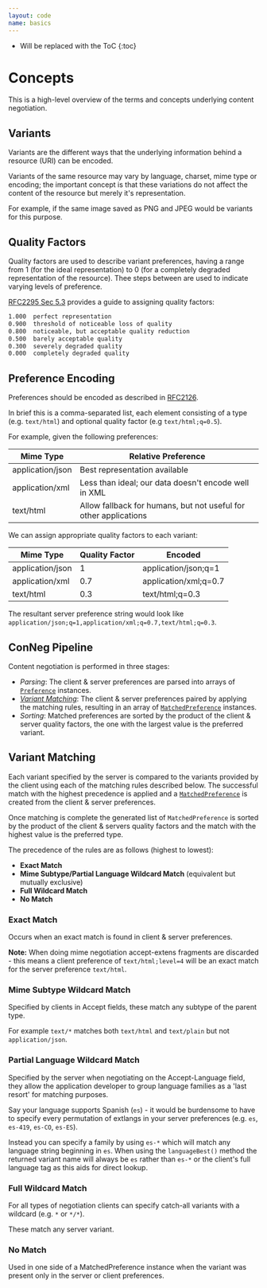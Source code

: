 ```yaml
---
layout: code
name: basics
---
```


* Will be replaced with the ToC
{:toc}

# Concepts

This is a high-level overview of the terms and concepts underlying content negotiation.

## Variants

Variants are the different ways that the underlying information behind a resource (URI) can be encoded.

Variants of the same resource may vary by language, charset, mime type or encoding; the important concept is that these variations do not affect the content of the resource but merely it's representation.

For example, if the same image saved as PNG and JPEG would be variants for this purpose.


## Quality Factors

Quality factors are used to describe variant preferences, having a range from 1 (for the ideal representation) to 0 (for a completely degraded representation of the resource). Thee steps between are used to indicate varying levels of preference.

[RFC2295 Sec 5.3](http://tools.ietf.org/html/rfc2295#section-5.3) provides a guide to assigning quality factors:

~~~markdown
1.000  perfect representation
0.900  threshold of noticeable loss of quality
0.800  noticeable, but acceptable quality reduction
0.500  barely acceptable quality
0.300  severely degraded quality
0.000  completely degraded quality
~~~

## Preference Encoding

Preferences should be encoded as described in [RFC2126](http://www.w3.org/Protocols/rfc2616/rfc2616-sec14.html).

In brief this is a comma-separated list, each element consisting of a type (e.g. ```text/html```) and optional quality factor (e.g ```text/html;q=0.5```).

For example, given the following preferences:

<table class="table table-striped">
    <thead>
        <tr>
            <th>Mime Type</th>
            <th>Relative Preference</th>
        </tr>
    </thead>
    <tbody>
        <tr>
            <td>application/json</td>
            <td>Best representation available</td>
        </tr>
        <tr>
            <td>application/xml</td>
            <td>Less than ideal; our data doesn't encode well in XML</td>
        </tr>
        <tr>
            <td>text/html</td>
            <td>Allow fallback for humans, but not useful for other applications</td>
        </tr>
    </tbody>
</table>

We can assign appropriate quality factors to each variant:


<table class="table table-striped">
    <thead>
        <tr>
            <th>Mime Type</th>
            <th>Quality Factor</th>
            <th>Encoded</th>
        </tr>
    </thead>
    <tbody>
        <tr>
            <td>application/json</td>
            <td>1</td>
            <td>application/json;q=1</td>
        </tr>
        <tr>
            <td>application/xml</td>
            <td>0.7</td>
            <td>application/xml;q=0.7</td>
        </tr>
        <tr>
            <td>text/html</td>
            <td>0.3</td>
            <td>text/html;q=0.3</td>
        </tr>
    </tbody>
</table>

The resultant server preference string would look like ```application/json;q=1,application/xml;q=0.7,text/html;q=0.3```.



## ConNeg Pipeline

Content negotiation is performed in three stages:

* *Parsing*: The client & server preferences are parsed into arrays of [```Preference```](https://github.com/ptlis/conneg/blob/master/src/Preference/Preference.php) instances.
* *[Variant Matching](#variant-matching)*: The client & server preferences paired by applying the matching rules, resulting in an array of [```MatchedPreference```](https://github.com/ptlis/conneg/blob/master/src/Preference/Matched/MatchedPreference.php) instances.
* *Sorting*: Matched preferences are sorted by the product of the client & server quality factors, the one with the largest value is the preferred variant.



## Variant Matching

Each variant specified by the server is compared to the variants provided by the client using each of the matching rules described below. The successful match with the highest precedence is applied and a [```MatchedPreference```](https://github.com/ptlis/conneg/blob/master/src/Preference/Matched/MatchedPreference.php) is created from the client & server preferences. 

Once matching is complete the generated list of ```MatchedPreference``` is sorted by the product of the client & servers quality factors and the match with the highest value is the preferred type.

The precedence of the rules are as follows (highest to lowest):

* **Exact Match**
* **Mime Subtype/Partial Language Wildcard Match** (equivalent but mutually exclusive)
* **Full Wildcard Match**
* **No Match**


### Exact Match

Occurs when an exact match is found in client & server preferences.

**Note:** When doing mime negotiation accept-extens fragments are discarded - this means a client preference of ```text/html;level=4``` will be an exact match for the server preference ```text/html```.


### Mime Subtype Wildcard Match

Specified by clients in Accept fields, these match any subtype of the parent type.

For example ```text/*``` matches both ```text/html``` and ```text/plain``` but not ```application/json```.


### Partial Language Wildcard Match

Specified by the server when negotiating on the Accept-Language field, they allow the application developer to group language families as a 'last resort' for matching purposes.

Say your language supports Spanish (```es```) - it would be burdensome to have to specify every permutation of extlangs in your server preferences (e.g. ```es```, ```es-419```, ```es-CO```, ```es-ES```). 

Instead you can specify a family by using ```es-*``` which will match any language string beginning in ```es```. When using the ```languageBest()``` method the returned variant name will always be ```es``` rather than ```es-*``` or the client's full language tag as this aids for direct lookup.


### Full Wildcard Match

For all types of negotiation clients can specify catch-all variants with a wildcard (e.g. ```*``` or ```*/*```).

These match any server variant.


### No Match

Used in one side of a MatchedPreference instance when the variant was present only in the server or client preferences.
